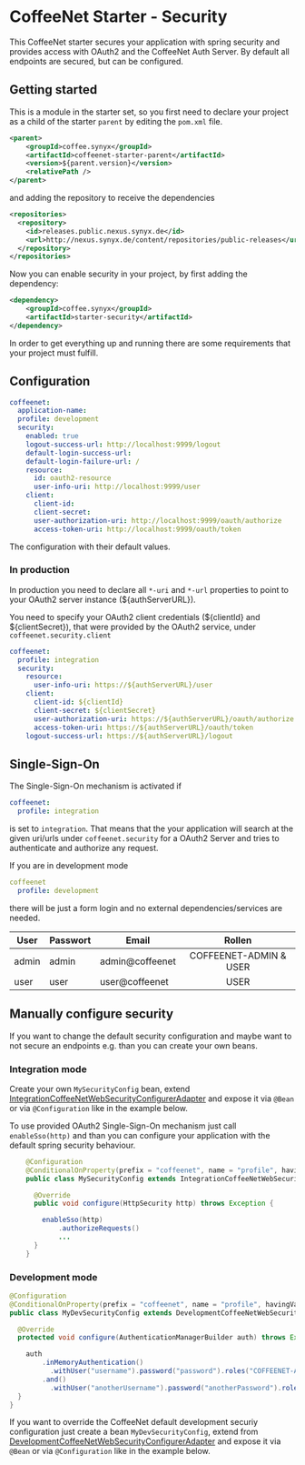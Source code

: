 # CoffeeNet Starter - Security

This CoffeeNet starter secures your application with
spring security and provides access with OAuth2 and the
CoffeeNet Auth Server.
By default all endpoints are secured, but can be configured.

## Getting started

This is a module in the starter set, so you first need to declare your project
as a child of the starter `parent` by editing the `pom.xml` file.

```xml
<parent>
    <groupId>coffee.synyx</groupId>
    <artifactId>coffeenet-starter-parent</artifactId>
    <version>${parent.version}</version>
    <relativePath />
</parent>
```

and adding the repository to receive the dependencies

```xml
<repositories>
  <repository>
    <id>releases.public.nexus.synyx.de</id>
    <url>http://nexus.synyx.de/content/repositories/public-releases</url>
  </repository>
</repositories>
```

Now you can enable security in your project, by first adding the dependency:

```xml
<dependency>
    <groupId>coffee.synyx</groupId>
    <artifactId>starter-security</artifactId>
</dependency>
```

In order to get everything up and running there are some requirements that
your project must fulfill.


## Configuration

```yaml
coffeenet:
  application-name:
  profile: development
  security:
    enabled: true
    logout-success-url: http://localhost:9999/logout
    default-login-success-url:
    default-login-failure-url: /
    resource:
      id: oauth2-resource
      user-info-uri: http://localhost:9999/user
    client:
      client-id:
      client-secret:
      user-authorization-uri: http://localhost:9999/oauth/authorize
      access-token-uri: http://localhost:9999/oauth/token
```

The configuration with their default values.


### In production

In production you need to declare all `*-uri` and `*-url` properties to point
to your OAuth2 server instance (${authServerURL}).

You need to specify your OAuth2 client credentials (${clientId} and ${clientSecret}),
that were provided by the OAuth2 service, under `coffeenet.security.client`

```yaml
coffeenet:
  profile: integration
  security:
    resource:
      user-info-uri: https://${authServerURL}/user
    client:
      client-id: ${clientId}
      client-secret: ${clientSecret}
      user-authorization-uri: https://${authServerURL}/oauth/authorize
      access-token-uri: https://${authServerURL}/oauth/token
    logout-success-url: https://${authServerURL}/logout
```

## Single-Sign-On

The Single-Sign-On mechanism is activated if

```yaml
coffeenet:
  profile: integration
```

is set to `integration`. That means that the your application will
search at the given uri/urls under `coffeenet.security` for a
OAuth2 Server and tries to authenticate and authorize any request.

If you are in development mode

```yaml
coffeenet
  profile: development
```

there will be just a form login and no external dependencies/services are needed.

| User       | Passwort   | Email           | Rollen                 |
| ---------- |------------|-----------------| :---------------------:|
| admin      | admin      | admin@coffeenet | COFFEENET-ADMIN & USER |
| user       | user       | user@coffeenet  | USER                   |


## Manually configure security

If you want to change the default security configuration and maybe
want to not secure an endpoints e.g. than you can create your own beans.

### Integration mode

Create your own `MySecurityConfig` bean, extend [IntegrationCoffeeNetWebSecurityConfigurerAdapter](https://github.com/coffeenet/coffeenet-starter/blob/master/coffeenet-autoconfigure/src/main/java/coffee/synyx/autoconfigure/security/config/IntegrationCoffeeNetWebSecurityConfigurerAdapter.java)
and expose it via `@Bean` or via `@Configuration` like in the example below.

To use provided OAuth2 Single-Sign-On mechanism just call `enableSso(http)` and
than you can configure your application with the default spring security behaviour.

```java
    @Configuration
    @ConditionalOnProperty(prefix = "coffeenet", name = "profile", havingValue = "integration")
    public class MySecurityConfig extends IntegrationCoffeeNetWebSecurityConfigurerAdapter {

      @Override
      public void configure(HttpSecurity http) throws Exception {

        enableSso(http)
            .authorizeRequests()
            ...
      }
    }
```

### Development mode

```java
@Configuration
@ConditionalOnProperty(prefix = "coffeenet", name = "profile", havingValue = "development", matchIfMissing = true)
public class MyDevSecurityConfig extends DevelopmentCoffeeNetWebSecurityConfigurerAdapter {

  @Override
  protected void configure(AuthenticationManagerBuilder auth) throws Exception {

    auth
        .inMemoryAuthentication()
          .withUser("username").password("password").roles("COFFEENET-ADMIN")
        .and()
          .withUser("anotherUsername").password("anotherPassword").roles("EMPLOYEE");
  }
}
```

If you want to override the CoffeeNet default development securiy configuration just
create a bean `MyDevSecurityConfig`, extend from [DevelopmentCoffeeNetWebSecurityConfigurerAdapter](https://github.com/coffeenet/coffeenet-starter/blob/master/coffeenet-autoconfigure/src/main/java/coffee/synyx/autoconfigure/security/config/DevelopmentCoffeeNetWebSecurityConfigurerAdapter.java)
and expose it via `@Bean` or via `@Configuration` like in the example below.
